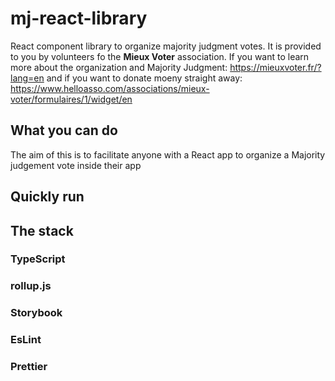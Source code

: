 # mj-react-library
React component library to organize majority judgment votes. It is provided to you by volunteers fo the **Mieux Voter** association.
If you want to learn more about the organization and Majority Judgment: https://mieuxvoter.fr/?lang=en
and if you want to donate moeny straight away: https://www.helloasso.com/associations/mieux-voter/formulaires/1/widget/en

## What you can do
The aim of this is to facilitate anyone with a React app to organize a Majority judgement vote inside their app

## Quickly run

## The stack
### TypeScript
### rollup.js
### Storybook
### EsLint
### Prettier

